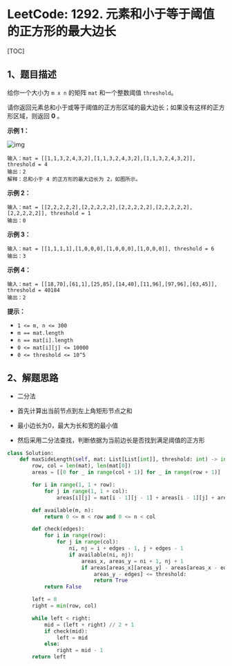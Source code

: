 # LeetCode: 1292. 元素和小于等于阈值的正方形的最大边长

[TOC]

## 1、题目描述

给你一个大小为 `m x n` 的矩阵 `mat` 和一个整数阈值 `threshold`。

请你返回元素总和小于或等于阈值的正方形区域的最大边长；如果没有这样的正方形区域，则返回 **0** 。
 

**示例 1：**

![img](http://markdown-images-1251766755.cos.ap-beijing.myqcloud.com/notebook/2019-12-15-064329.png)

```
输入：mat = [[1,1,3,2,4,3,2],[1,1,3,2,4,3,2],[1,1,3,2,4,3,2]], threshold = 4
输出：2
解释：总和小于 4 的正方形的最大边长为 2，如图所示。
```

**示例 2：**

```
输入：mat = [[2,2,2,2,2],[2,2,2,2,2],[2,2,2,2,2],[2,2,2,2,2],[2,2,2,2,2]], threshold = 1
输出：0
```

**示例 3：**

```
输入：mat = [[1,1,1,1],[1,0,0,0],[1,0,0,0],[1,0,0,0]], threshold = 6
输出：3
```

**示例 4：**

```
输入：mat = [[18,70],[61,1],[25,85],[14,40],[11,96],[97,96],[63,45]], threshold = 40184
输出：2
```

 

**提示：**

-   `1 <= m, n <= 300`
-   `m == mat.length`
-   `n == mat[i].length`
-   `0 <= mat[i][j] <= 10000`
-   `0 <= threshold <= 10^5`

## 2、解题思路

-   二分法

-   首先计算出当前节点到左上角矩形节点之和

-   最小边长为0，最大为长和宽的最小值

-   然后采用二分法查找，判断依据为当前边长是否找到满足阈值的正方形

    

```python
class Solution:
    def maxSideLength(self, mat: List[List[int]], threshold: int) -> int:
        row, col = len(mat), len(mat[0])
        areas = [[0 for _ in range(col + 1)] for _ in range(row + 1)]

        for i in range(1, 1 + row):
            for j in range(1, 1 + col):
                areas[i][j] = mat[i - 1][j - 1] + areas[i - 1][j] + areas[i][j - 1] - areas[i - 1][j - 1]

        def available(m, n):
            return 0 <= m < row and 0 <= n < col

        def check(edges):
            for i in range(row):
                for j in range(col):
                    ni, nj = i + edges - 1, j + edges - 1
                    if available(ni, nj):
                        areas_x, areas_y = ni + 1, nj + 1
                        if areas[areas_x][areas_y] - areas[areas_x - edges][areas_y] - areas[areas_x][areas_y - edges] + areas[areas_x - edges][
                            areas_y - edges] <= threshold:
                            return True
            return False

        left = 0
        right = min(row, col)

        while left < right:
            mid = (left + right) // 2 + 1
            if check(mid):
                left = mid
            else:
                right = mid - 1
        return left

```

